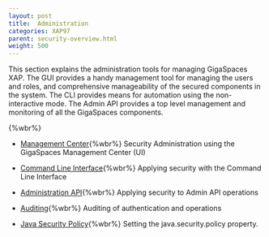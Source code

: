```yaml
---
layout: post
title:  Administration
categories: XAP97
parent: security-overview.html
weight: 500
---
```



This section explains the administration tools for managing GigaSpaces XAP. The GUI provides a handy management tool for managing the users and roles, and comprehensive manageability of the secured components in the system. The CLI provides means for automation using the non-interactive mode. The Admin API provides a top level management and monitoring of all the GigaSpaces components.

{%wbr%}

- [Management Center](./gigaspaces-management-center-(ui)-security.html){%wbr%}
Security Administration using the GigaSpaces Management Center (UI)


- [Command Line Interface](./command-line-interface-(cli)-security.html){%wbr%}
Applying security with the Command Line Interface

- [Administration API](./administration-and-monitoring-api-security.html){%wbr%}
Applying security to Admin API operations

- [Auditing](./auditing.html){%wbr%}
Auditing of authentication and operations

- [Java Security Policy](./java-security-policy-file.html){%wbr%}
Setting the java.security.policy property.


